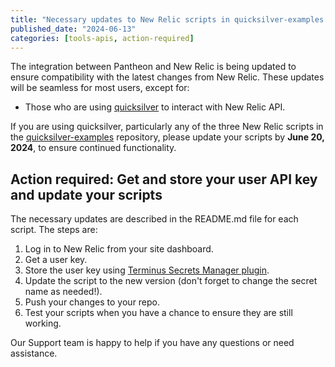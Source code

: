 ```yaml
---
title: "Necessary updates to New Relic scripts in quicksilver-examples repository"
published_date: "2024-06-13"
categories: [tools-apis, action-required]
---
```


The integration between Pantheon and New Relic is being updated to ensure compatibility with the latest changes from New Relic. These updates will be seamless for most users, except for:

- Those who are using [quicksilver](https://docs.pantheon.io/guides/quicksilver) to interact with New Relic API.

If you are using quicksilver, particularly any of the three New Relic scripts in the [quicksilver-examples](https://github.com/pantheon-systems/quicksilver-examples) repository, please update your scripts by **June 20, 2024**, to ensure continued functionality.

## Action required: Get and store your user API key and update your scripts

The necessary updates are described in the README.md file for each script. The steps are:

1) Log in to New Relic from your site dashboard.
1) Get a user key.
1) Store the user key using [Terminus Secrets Manager plugin](https://github.com/pantheon-systems/terminus-secrets-manager-plugin).
1) Update the script to the new version (don't forget to change the secret name as needed!).
1) Push your changes to your repo.
1) Test your scripts when you have a chance to ensure they are still working.

Our Support team is happy to help if you have any questions or need assistance.
